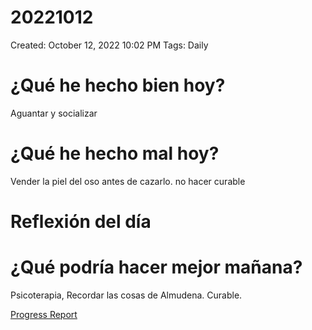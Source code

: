 # 20221012

Created: October 12, 2022 10:02 PM
Tags: Daily

# ¿Qué he hecho bien hoy?

Aguantar y socializar

# ¿Qué he hecho mal hoy?

Vender la piel del oso antes de cazarlo. no hacer curable

# Reflexión del día

# ¿Qué podría hacer mejor mañana?

Psicoterapia, Recordar las cosas de Almudena. Curable.

[Progress Report](Progress%20Report%2014bbd9609acc4700b4a4ff6ee5133208.md)